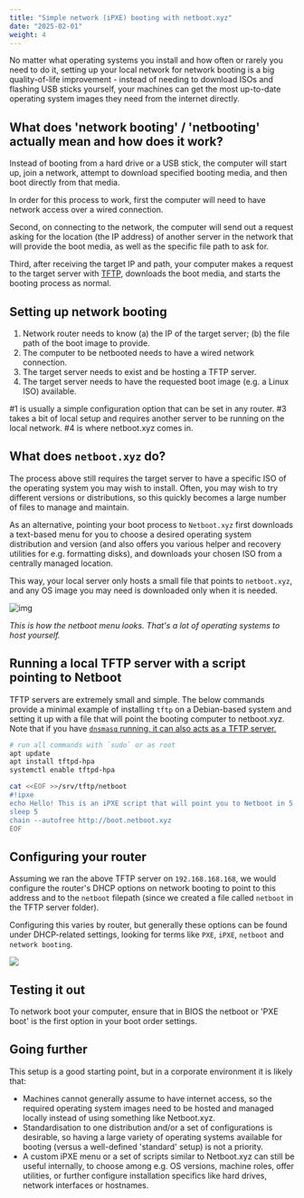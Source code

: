 ```yaml
---
title: "Simple network (iPXE) booting with netboot.xyz"
date: "2025-02-01"
weight: 4
---
```


No matter what operating systems you install and how often or rarely you need to do it, setting up your local network for network booting is a big quality-of-life improvement - instead of needing to download ISOs and flashing USB sticks yourself, your machines can get the most up-to-date operating system images they need from the internet directly.

## What does 'network booting' / 'netbooting' actually mean and how does it work?

Instead of booting from a hard drive or a USB stick, the computer will start up, join a network, attempt to download specified booting media, and then boot directly from that media.

In order for this process to work, first the computer will need to have network access over a wired connection.

Second, on connecting to the network, the computer will send out a request asking for the location (the IP address) of another server in the network that will provide the boot media, as well as the specific file path to ask for.

Third, after receiving the target IP and path, your computer makes a request to the target server with [TFTP](https://en.wikipedia.org/wiki/Trivial_File_Transfer_Protocol), downloads the boot media, and starts the booting process as normal.

## Setting up network booting

1. Network router needs to know (a) the IP of the target server; (b) the file path of the boot image to provide.
2. The computer to be netbooted needs to have a wired network connection.
3. The target server needs to exist and be hosting a TFTP server.
4. The target server needs to have the requested boot image (e.g. a Linux ISO) available.

#1 is usually a simple configuration option that can be set in any router. #3 takes a bit of local setup and requires another server to be running on the local network. #4 is where netboot.xyz comes in.

## What does `netboot.xyz` do?

The process above still requires the target server to have a specific ISO of the operating system you may wish to install. Often, you may wish to try different versions or distributions, so this quickly becomes a large number of files to manage and maintain. 

As an alternative, pointing your boot process to `Netboot.xyz` first downloads a text-based menu for you to choose a desired operating system distribution and version (and also offers you various helper and recovery utilities for e.g. formatting disks), and downloads your chosen ISO from a centrally managed location.

This way, your local server only hosts a small file that points to `netboot.xyz`, and any OS image you may need is downloaded only when it is needed.

![img](https://netboot.xyz/assets/images/netboot.xyz-d976acd5e46c61339230d38e767fbdc2.gif)

*This is how the netboot menu looks. That's a lot of operating systems to host yourself.*

## Running a local TFTP server with a script pointing to Netboot

TFTP servers are extremely small and simple. The below commands provide a minimal example of installing `tftp` on a Debian-based system and setting it up with a file that will point the booting computer to netboot.xyz. Note that if you have [`dnsmasq` running, it can also acts as a TFTP server.](https://wiki.archlinux.org/title/Dnsmasq#TFTP_server)

```bash
# run all commands with `sudo` or as root
apt update
apt install tftpd-hpa
systemctl enable tftpd-hpa

cat <<EOF >>/srv/tftp/netboot
#!ipxe
echo Hello! This is an iPXE script that will point you to Netboot in 5 seconds, hold on...
sleep 5
chain --autofree http://boot.netboot.xyz
EOF
```

## Configuring your router

Assuming we ran the above TFTP server on `192.168.168.168`, we would configure the router's DHCP options on network booting to point to this address and to the `netboot` filepath (since we created a file called `netboot` in the TFTP server folder).

Configuring this varies by router, but generally these options can be found under DHCP-related settings, looking for terms like `PXE`, `iPXE`, `netboot` and `network booting`.

![](/content/unifi-dhcp-netboot.png)

## Testing it out

To network boot your computer, ensure that in BIOS the netboot or 'PXE boot' is the first option in your boot order settings.

## Going further

This setup is a good starting point, but in a corporate environment it is likely that:

- Machines cannot generally assume to have internet access, so the required operating system images need to be hosted and managed locally instead of using something like Netboot.xyz.
- Standardisation to one distribution and/or a set of configurations is desirable, so having a large variety of operating systems available for booting (versus a well-defined 'standard' setup) is not a priority.
- A custom iPXE menu or a set of scripts similar to Netboot.xyz can still be useful internally, to choose among e.g. OS versions, machine roles, offer utilities, or further configure installation specifics like hard drives, network interfaces or hostnames.
